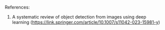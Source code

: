 References:
1. A systematic review of object detection from images using deep learning (https://link.springer.com/article/10.1007/s11042-023-15981-y)
